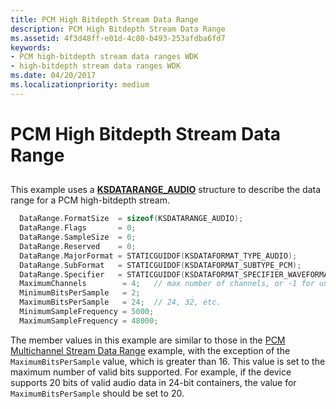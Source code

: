 ```yaml
---
title: PCM High Bitdepth Stream Data Range
description: PCM High Bitdepth Stream Data Range
ms.assetid: 4f3d48ff-e01d-4c80-b493-253afdba6fd7
keywords:
- PCM high-bitdepth stream data ranges WDK
- high-bitdepth stream data ranges WDK
ms.date: 04/20/2017
ms.localizationpriority: medium
---
```


# PCM High Bitdepth Stream Data Range


## <span id="pcm_high_bitdepth_stream_data_range"></span><span id="PCM_HIGH_BITDEPTH_STREAM_DATA_RANGE"></span>


This example uses a [**KSDATARANGE\_AUDIO**](https://docs.microsoft.com/windows-hardware/drivers/ddi/ksmedia/ns-ksmedia-ksdatarange_audio) structure to describe the data range for a PCM high-bitdepth stream.

```cpp
  DataRange.FormatSize  = sizeof(KSDATARANGE_AUDIO);
  DataRange.Flags       = 0;
  DataRange.SampleSize  = 0;
  DataRange.Reserved    = 0;
  DataRange.MajorFormat = STATICGUIDOF(KSDATAFORMAT_TYPE_AUDIO);
  DataRange.SubFormat   = STATICGUIDOF(KSDATAFORMAT_SUBTYPE_PCM);
  DataRange.Specifier   = STATICGUIDOF(KSDATAFORMAT_SPECIFIER_WAVEFORMATEX);
  MaximumChannels        = 4;   // max number of channels, or -1 for unlimited
  MinimumBitsPerSample   = 2;
  MaximumBitsPerSample   = 24;  // 24, 32, etc.
  MinimumSampleFrequency = 5000;
  MaximumSampleFrequency = 48000;
```

The member values in this example are similar to those in the [PCM Multichannel Stream Data Range](pcm-multichannel-stream-data-range.md) example, with the exception of the `MaximumBitsPerSample` value, which is greater than 16. This value is set to the maximum number of valid bits supported. For example, if the device supports 20 bits of valid audio data in 24-bit containers, the value for `MaximumBitsPerSample` should be set to 20.

 

 




